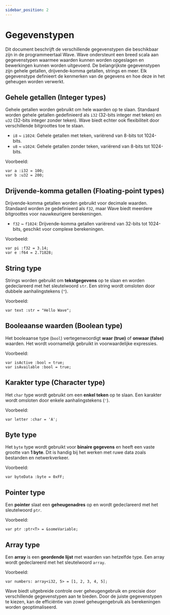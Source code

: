 ```yaml
---
sidebar_position: 2
---
```


# Gegevenstypen

Dit document beschrijft de verschillende gegevenstypen die beschikbaar zijn in de programmeertaal Wave.
Wave ondersteunt een breed scala aan gegevenstypen waarmee waarden kunnen worden opgeslagen en bewerkingen kunnen worden uitgevoerd.
De belangrijkste gegevenstypen zijn gehele getallen, drijvende-komma getallen, strings en meer.
Elk gegevenstype definieert de kenmerken van de gegevens en hoe deze in het geheugen worden verwerkt.

## Gehele getallen (Integer types)
Gehele getallen worden gebruikt om hele waarden op te slaan.
Standaard worden gehele getallen gedefinieerd als `i32` (32-bits integer met teken) en `u32` (32-bits integer zonder teken).
Wave biedt echter ook flexibiliteit door verschillende bitgroottes toe te staan.

* `i8` ~ `i1024`: Gehele getallen met teken, variërend van 8-bits tot 1024-bits.
* `u8` ~ `u1024`: Gehele getallen zonder teken, variërend van 8-bits tot 1024-bits.

Voorbeeld:
```wave
var a :i32 = 100;
var b :u32 = 200;
```

## Drijvende-komma getallen (Floating-point types)
Drijvende-komma getallen worden gebruikt voor decimale waarden.
Standaard worden ze gedefinieerd als `f32`, maar Wave biedt meerdere bitgroottes voor nauwkeurigere berekeningen.

* `f32` ~ `f1024`: Drijvende-komma getallen variërend van 32-bits tot 1024-bits, geschikt voor complexe berekeningen.

Voorbeeld:
```wave
var pi :f32 = 3.14;
var e :f64 = 2.71828;
```

## String type
Strings worden gebruikt om **tekstgegevens** op te slaan en worden gedeclareerd met het sleutelwoord `str`.
Een string wordt omsloten door dubbele aanhalingstekens (`"`).

Voorbeeld:
```wave
var text :str = "Hello Wave";
```

## Booleaanse waarden (Boolean type)
Het booleaanse type (`bool`) vertegenwoordigt **waar (true)** of **onwaar (false)** waarden.
Het wordt voornamelijk gebruikt in voorwaardelijke expressies.

Voorbeeld:
```wave
var isActive :bool = true;
var isAvailable :bool = true;
```

## Karakter type (Character type)
Het `char` type wordt gebruikt om een **enkel teken** op te slaan.
Een karakter wordt omsloten door enkele aanhalingstekens (`'`).

Voorbeeld:
```wave
var letter :char = 'A';
```

## Byte type
Het `byte` type wordt gebruikt voor **binaire gegevens** en heeft een vaste grootte van **1 byte**.
Dit is handig bij het werken met ruwe data zoals bestanden en netwerkverkeer.

Voorbeeld:
```wave
var byteData :byte = 0xFF;
```

## Pointer type
Een **pointer** slaat een **geheugenadres** op en wordt gedeclareerd met het sleutelwoord `ptr`.

Voorbeeld:
```wave
var ptr :ptr<T> = &someVariable;
```

## Array type
Een **array** is een **geordende lijst** met waarden van hetzelfde type.
Een array wordt gedeclareerd met het sleutelwoord `array`.

Voorbeeld:
```wave
var numbers: array<i32, 5> = [1, 2, 3, 4, 5];
```

Wave biedt uitgebreide controle over geheugengebruik en precisie door verschillende gegevenstypen aan te bieden.
Door de juiste gegevenstypen te kiezen, kan de efficiëntie van zowel geheugengebruik als berekeningen worden geoptimaliseerd.